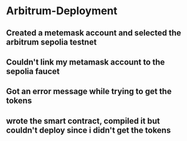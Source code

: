 # Arbitrum-Deployment

## Created a metemask account and selected the arbitrum sepolia testnet 

## Couldn't link my metamask account to the sepolia faucet

## Got an error message while trying to get the tokens

## wrote the smart contract, compiled it but couldn't deploy since i didn't get the tokens
